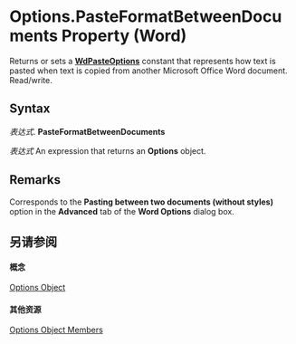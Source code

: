 
# Options.PasteFormatBetweenDocuments Property (Word)

Returns or sets a  **[WdPasteOptions](a5c03792-5662-9fa0-1c77-cb7c77cd32b2.md)** constant that represents how text is pasted when text is copied from another Microsoft Office Word document. Read/write.


## Syntax

 _表达式_. **PasteFormatBetweenDocuments**

 _表达式_ An expression that returns an **Options** object.


## Remarks

Corresponds to the  **Pasting between two documents (without styles)** option in the **Advanced** tab of the **Word Options** dialog box.


## 另请参阅


#### 概念


[Options Object](873b7b99-3fe1-fd89-9ece-a9355cb827dc.md)
#### 其他资源


[Options Object Members](http://msdn.microsoft.com/library/76cd9dfe-6bbb-4c3d-0bfc-79a62bedd15e%28Office.15%29.aspx)